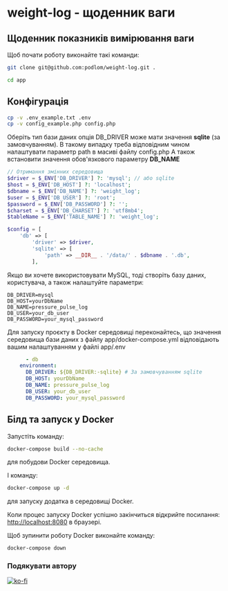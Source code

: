 # weight-log - щоденник ваги

## Щоденник показників вимірювання ваги

Щоб почати роботу виконайте такі команди:

```bash
git clone git@github.com:podlom/weight-log.git .
```

```bash
cd app
```

## Конфігурація

```bash
cp -v .env_example.txt .env
cp -v config_example.php config.php
```

Оберіть тип бази даних опція DB_DRIVER може мати значення **sqlite** (за замовчуванням).
В такому випадку треба відповідним чином налаштувати параметр path в масиві файлу config.php
А також встановити значення обов'язкового параметру **DB_NAME**

```php
// Отримання змінних середовища
$driver = $_ENV['DB_DRIVER'] ?: 'mysql'; // або sqlite
$host = $_ENV['DB_HOST'] ?: 'localhost';
$dbname = $_ENV['DB_NAME'] ?: 'weight_log';
$user = $_ENV['DB_USER'] ?: 'root';
$password = $_ENV['DB_PASSWORD'] ?: '';
$charset = $_ENV['DB_CHARSET'] ?: 'utf8mb4';
$tableName = $_ENV['TABLE_NAME'] ?: 'weight_log';

$config = [
    'db' => [
        'driver' => $driver,
        'sqlite' => [
            'path' => __DIR__ . '/data/' . $dbname . '.db',
        ],
```

Якщо ви хочете використовувати MySQL, тоді створіть базу даних, користувача, а також налаштуйте параметри:

```dotenv
DB_DRIVER=mysql
DB_HOST=yourDbName
DB_NAME=pressure_pulse_log
DB_USER=your_db_user
DB_PASSWORD=your_mysql_password
```

Для запуску проєкту в Docker середовищі переконайтесь, що значення середовища бази даних з файлу app/docker-compose.yml відповідають вашим налаштуванням у файлі app/.env

```yaml
      - db
    environment:
      DB_DRIVER: ${DB_DRIVER:-sqlite} # За замовчуванням sqlite
      DB_HOST: yourDbName
      DB_NAME: pressure_pulse_log
      DB_USER: your_db_user
      DB_PASSWORD: your_mysql_password
```

## Білд та запуск у Docker

Запустіть команду:

```bash
docker-compose build --no-cache
```

для побудови Docker середовища.

І команду:

```bash
docker-compose up -d
```
для запуску додатка в середовищі Docker.

Коли процес запуску Docker успішно закінчиться відкрийте посилання: <http://localhost:8080> в браузері.

Щоб зупинити роботу Docker виконайте команду:

```bash
docker-compose down
```

### Подякувати автору
[![ko-fi](https://camo.githubusercontent.com/70e2ef5e0263b261f9a2a314bb1d6919d1d43292eed117fe8fc766a68c7d96ea/68747470733a2f2f6b6f2d66692e636f6d2f696d672f676974687562627574746f6e5f736d2e737667)](https://ko-fi.com/L3L5LJ3TB)